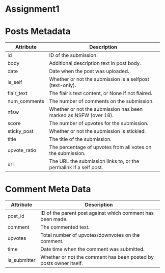 # Assignment1

# Posts Metadata

| Attribute    | Description                                          |
|--------------|------------------------------------------------------|
| id           | ID of the submission.                                |
| body         | Additional description text in post body.            |
| date         | Date when the post was uploaded.                     |
| is_self      | Whether or not the submission is a selfpost (text-only). |
| flair_text   | The flair’s text content, or None if not flaired.    |
| num_comments | The number of comments on the submission.            |
| nfsw         | Whether or not the submission has been marked as NSFW (over 18). |
| score        | The number of upvotes for the submission.            |
| sticky_post  | Whether or not the submission is stickied.           |
| title        | The title of the submission.                         |
| upvote_ratio | The percentage of upvotes from all votes on the submission. |
| url          | The URL the submission links to, or the permalink if a self post. |

# Comment Meta Data

| Attribute    | Description                                          |
|--------------|------------------------------------------------------|
| post_id      | ID of the parent post against which comment has been made. |
| comment      | The commented text.                                  |
| upvotes      | Total number of upvotes/downvotes on the comment.    |
| time         | Date time when the comment was submitted.            |
| is_submitter | Whether or not the comment has been posted by posts owner itself. |

